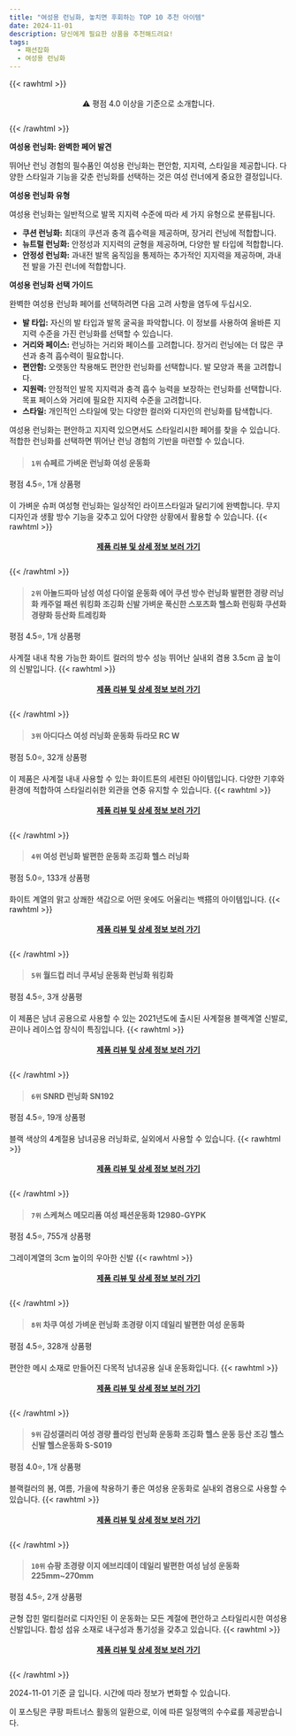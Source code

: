 ```yaml
---
title: "여성용 런닝화, 놓치면 후회하는 TOP 10 추천 아이템"
date: 2024-11-01
description: 당신에게 필요한 상품을 추천해드려요!
tags:
  - 패션잡화
  - 여성용 런닝화
---
```

{{< rawhtml >}}<div class="toc" style="text-align: center; height: 50px; line-height: 2;">  <p>⚠️ 평점 4.0 이상을 기준으로 소개합니다.<br></p></div> {{< /rawhtml >}}

**여성용 런닝화: 완벽한 페어 발견**

뛰어난 런닝 경험의 필수품인 여성용 런닝화는 편안함, 지지력, 스타일을 제공합니다. 다양한 스타일과 기능을 갖춘 런닝화를 선택하는 것은 여성 런너에게 중요한 결정입니다.

**여성용 런닝화 유형**

여성용 런닝화는 일반적으로 발목 지지력 수준에 따라 세 가지 유형으로 분류됩니다.

* **쿠션 런닝화:** 최대의 쿠션과 충격 흡수력을 제공하며, 장거리 런닝에 적합합니다.
* **뉴트럴 런닝화:** 안정성과 지지력의 균형을 제공하며, 다양한 발 타입에 적합합니다.
* **안정성 런닝화:** 과내전 발목 움직임을 통제하는 추가적인 지지력을 제공하며, 과내전 발을 가진 런너에 적합합니다.

**여성용 런닝화 선택 가이드**

완벽한 여성용 런닝화 페어를 선택하려면 다음 고려 사항을 염두에 두십시오.

* **발 타입:** 자신의 발 타입과 발목 굴곡을 파악합니다. 이 정보를 사용하여 올바른 지지력 수준을 가진 런닝화를 선택할 수 있습니다.
* **거리와 페이스:** 런닝하는 거리와 페이스를 고려합니다. 장거리 런닝에는 더 많은 쿠션과 충격 흡수력이 필요합니다.
* **편안함:** 오랫동안 착용해도 편안한 런닝화를 선택합니다. 발 모양과 폭을 고려합니다.
* **지원력:** 안정적인 발목 지지력과 충격 흡수 능력을 보장하는 런닝화를 선택합니다. 목표 페이스와 거리에 필요한 지지력 수준을 고려합니다.
* **스타일:** 개인적인 스타일에 맞는 다양한 컬러와 디자인의 런닝화를 탐색합니다.

여성용 런닝화는 편안하고 지지력 있으면서도 스타일리시한 페어를 찾을 수 있습니다. 적합한 런닝화를 선택하면 뛰어난 런닝 경험의 기반을 마련할 수 있습니다.


>#### `1위` 슈페르 가벼운 런닝화 여성 운동화
평점 4.5⭐, 1개 상품평

이 가벼운 슈퍼 여성형 런닝화는 일상적인 라이프스타일과 달리기에 완벽합니다. 무지 디자인과 생활 방수 기능을 갖추고 있어 다양한 상황에서 활용할 수 있습니다.
{{< rawhtml >}}<div class="toc" style="text-align: center; height: 50px; line-height: 2;"><p><b><a href="https://link.coupang.com/re/AFFSDP?lptag=AF5033054&pageKey=7944769247&itemId=21900614350&vendorItemId=88948644366&traceid=V0-153-fe2e32418c05a597&requestid=20241101135638366090106877&token=31850B%7CGM">제품 리뷰 및 상세 정보 보러 가기</a></b><br></p> </div>{{< /rawhtml >}}

>#### `2위` 아놀드파마 남성 여성 다이얼 운동화 에어 쿠션 방수 런닝화 발편한 경량 러닝화 캐주얼 패션 워킹화 조깅화 신발 가벼운 푹신한 스포츠화 헬스화 런링화 쿠션화 경량화 등산화 트레킹화
평점 4.5⭐, 1개 상품평

사계절 내내 착용 가능한 화이트 컬러의 방수 성능 뛰어난 실내외 겸용 3.5cm 굽 높이의 신발입니다.
{{< rawhtml >}}<div class="toc" style="text-align: center; height: 50px; line-height: 2;"><p><b><a href="https://link.coupang.com/re/AFFSDP?lptag=AF5033054&pageKey=7328238421&itemId=18808699954&vendorItemId=86458369702&traceid=V0-153-9031a9cf45eab272&requestid=20241101135638366090106877&token=31850B%7CGM">제품 리뷰 및 상세 정보 보러 가기</a></b><br></p> </div>{{< /rawhtml >}}

>#### `3위` 아디다스 여성 러닝화 운동화 듀라모 RC W
평점 5.0⭐, 32개 상품평

이 제품은 사계절 내내 사용할 수 있는 화이트톤의 세련된 아이템입니다. 다양한 기후와 환경에 적합하여 스타일리쉬한 외관을 연중 유지할 수 있습니다.
{{< rawhtml >}}<div class="toc" style="text-align: center; height: 50px; line-height: 2;"><p><b><a href="https://link.coupang.com/re/AFFSDP?lptag=AF5033054&pageKey=8285741707&itemId=23892155565&vendorItemId=90914833986&traceid=V0-153-273009915f4ce09e&requestid=20241101135638366090106877&token=31850B%7CGM">제품 리뷰 및 상세 정보 보러 가기</a></b><br></p> </div>{{< /rawhtml >}}

>#### `4위` 여성 런닝화 발편한 운동화 조깅화 헬스 러닝화
평점 5.0⭐, 133개 상품평

화이트 계열의 맑고 상쾌한 색감으로 어떤 옷에도 어울리는 백搭의 아이템입니다.
{{< rawhtml >}}<div class="toc" style="text-align: center; height: 50px; line-height: 2;"><p><b><a href="https://link.coupang.com/re/AFFSDP?lptag=AF5033054&pageKey=8081132446&itemId=22786530138&vendorItemId=89884972197&traceid=V0-153-f627694d85ce053d&requestid=20241101135638366090106877&token=31850B%7CGM">제품 리뷰 및 상세 정보 보러 가기</a></b><br></p> </div>{{< /rawhtml >}}

>#### `5위` 월드컵 러너 쿠셔닝 운동화 런닝화 워킹화
평점 4.5⭐, 3개 상품평

이 제품은 남녀 공용으로 사용할 수 있는 2021년도에 출시된 사계절용 블랙계열 신발로, 끈이나 레이스업 장식이 특징입니다.
{{< rawhtml >}}<div class="toc" style="text-align: center; height: 50px; line-height: 2;"><p><b><a href="https://link.coupang.com/re/AFFSDP?lptag=AF5033054&pageKey=6539530233&itemId=14554468651&vendorItemId=81796797106&traceid=V0-153-9ef2b193e633dd88&requestid=20241101135638366090106877&token=31850B%7CGM">제품 리뷰 및 상세 정보 보러 가기</a></b><br></p> </div>{{< /rawhtml >}}

>#### `6위` SNRD 런닝화 SN192
평점 4.5⭐, 19개 상품평

블랙 색상의 4계절용 남녀공용 러닝화로, 실외에서 사용할 수 있습니다.
{{< rawhtml >}}<div class="toc" style="text-align: center; height: 50px; line-height: 2;"><p><b><a href="https://link.coupang.com/re/AFFSDP?lptag=AF5033054&pageKey=140376536&itemId=409052895&vendorItemId=4001885421&traceid=V0-153-68ff5dac68beee24&requestid=20241101135638366090106877&token=31850B%7CGM">제품 리뷰 및 상세 정보 보러 가기</a></b><br></p> </div>{{< /rawhtml >}}

>#### `7위` 스케쳐스 메모리폼 여성 패션운동화 12980-GYPK
평점 4.5⭐, 755개 상품평

그레이계열의 3cm 높이의 우아한 신발
{{< rawhtml >}}<div class="toc" style="text-align: center; height: 50px; line-height: 2;"><p><b><a href="https://link.coupang.com/re/AFFSDP?lptag=AF5033054&pageKey=7830644825&itemId=15642964246&vendorItemId=82859025149&traceid=V0-153-4e6ef1ae39755e79&requestid=20241101135638366090106877&token=31850B%7CGM">제품 리뷰 및 상세 정보 보러 가기</a></b><br></p> </div>{{< /rawhtml >}}

>#### `8위` 차쿠 여성 가벼운 런닝화 초경량 이지 데일리 발편한 여성 운동화
평점 4.5⭐, 328개 상품평

편안한 메시 소재로 만들어진 다목적 남녀공용 실내 운동화입니다.
{{< rawhtml >}}<div class="toc" style="text-align: center; height: 50px; line-height: 2;"><p><b><a href="https://link.coupang.com/re/AFFSDP?lptag=AF5033054&pageKey=8156260193&itemId=23254712427&vendorItemId=89452471644&traceid=V0-153-dce373415cefb627&requestid=20241101135638366090106877&token=31850B%7CGM">제품 리뷰 및 상세 정보 보러 가기</a></b><br></p> </div>{{< /rawhtml >}}

>#### `9위` 감성갤러리 여성 경량 플라잉 런닝화 운동화 조깅화 헬스 운동 등산 조깅 헬스신발 헬스운동화 S-S019
평점 4.0⭐, 1개 상품평

블랙컬러의 봄, 여름, 가을에 착용하기 좋은 여성용 운동화로 실내외 겸용으로 사용할 수 있습니다.
{{< rawhtml >}}<div class="toc" style="text-align: center; height: 50px; line-height: 2;"><p><b><a href="https://link.coupang.com/re/AFFSDP?lptag=AF5033054&pageKey=7079635281&itemId=17607220112&vendorItemId=86067702910&traceid=V0-153-f88210aeb87def14&requestid=20241101135638366090106877&token=31850B%7CGM">제품 리뷰 및 상세 정보 보러 가기</a></b><br></p> </div>{{< /rawhtml >}}

>#### `10위` 슈팡 초경량 이지 에브리데이 데일리 발편한 여성 남성 운동화 225mm~270mm
평점 4.5⭐, 2개 상품평

균형 잡힌 멀티컬러로 디자인된 이 운동화는 모든 계절에 편안하고 스타일리시한 여성용 신발입니다. 합성 섬유 소재로 내구성과 통기성을 갖추고 있습니다.
{{< rawhtml >}}<div class="toc" style="text-align: center; height: 50px; line-height: 2;"><p><b><a href="https://link.coupang.com/re/AFFSDP?lptag=AF5033054&pageKey=7727876523&itemId=20757885278&vendorItemId=86740391365&traceid=V0-153-8232d7cdfaa26331&requestid=20241101135638366090106877&token=31850B%7CGM">제품 리뷰 및 상세 정보 보러 가기</a></b><br></p> </div>{{< /rawhtml >}}


2024-11-01 기준 글 입니다.
시간에 따라 정보가 변화할 수 있습니다.

이 포스팅은 쿠팡 파트너스 활동의 일환으로, 이에 따른 일정액의 수수료를 제공받습니다.